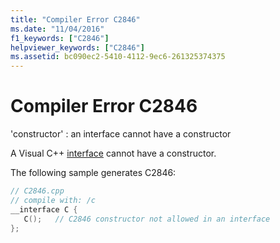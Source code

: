 ```yaml
---
title: "Compiler Error C2846"
ms.date: "11/04/2016"
f1_keywords: ["C2846"]
helpviewer_keywords: ["C2846"]
ms.assetid: bc090ec2-5410-4112-9ec6-261325374375
---
```

# Compiler Error C2846

'constructor' : an interface cannot have a constructor

A Visual C++ [interface](../../cpp/interface.md) cannot have a constructor.

The following sample generates C2846:

```cpp
// C2846.cpp
// compile with: /c
__interface C {
   C();   // C2846 constructor not allowed in an interface
};
```
